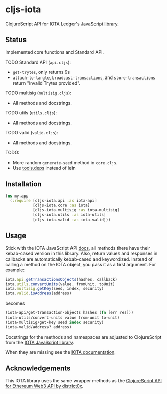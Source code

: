 # cljs-iota

ClojureScript API for [IOTA](https://iota.org/) Ledger's [JavaScript library](https://github.com/iotaledger/iota.lib.js/).

## Status

Implemented core functions and Standard API.

TODO Standard API (`api.cljs`):
- `get-trytes`, only returns 9s
- `attach-to-tangle`, `broadcast-transactions`, and `store-transactions`
  return "Invalid Trytes provided".

TODO multisig (`multisig.cljs`):
- All methods and docstrings.

TODO utils (`utils.cljs`):
- All methods and docstrings.

TODO valid (`valid.cljs`):
- All methods and docstrings.

TODO:
- More random `generate-seed` method in `core.cljs`.
- Use [tools.deps](https://github.com/clojure/tools.deps.alpha) instead of lein

## Installation

```clojure
(ns my.app
  (:require [cljs-iota.api :as iota-api]
            [cljs-iota.core :as iota]
            [cljs-iota.multisig :as iota-multisig]
            [cljs-iota.utils :as iota-utils]
            [cljs-iota.valid :as iota-valid]))
```

## Usage
Stick with the IOTA JavaScript API [docs](https://github.com/iotaledger/iota.lib.js#iotaapi), all methods there have their kebab-cased version in this library. Also, return values and responses in callbacks are automatically kebab-cased and keywordized. Instead of calling a method on the IOTA object, you pass it as a first argument. For example:

```javascript
iota.api.getTransactionsObjects(hashes, callback)
iota.utils.convertUnits(value, fromUnit, toUnit)
iota.multisig.getKey(seed, index, security)
iota.valid.isAddress(address)
```
becomes

```clojure
(iota-api/get-transaction-objects hashes (fn [err res]))
(iota-utils/convert-units value from-unit to-unit)
(iota-multisig/get-key seed index security)
(iota-valid/address? address)
```

Docstrings for the methods and namespaces are adjusted to ClojureScript from the [IOTA JavaScript library](https://github.com/iotaledger/iota.lib.js#iota-javascript-library).

When they are missing see the [IOTA documentation](https://iota.readme.io/v1.2.0/reference).

## Acknowledgements

This IOTA library uses the same wrapper methods as the [ClojureScript API for Ethereum Web3 API by district0x](https://github.com/district0x/cljs-web3).

